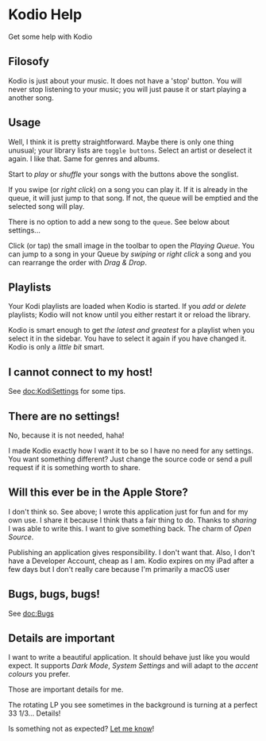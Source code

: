 # Kodio Help

Get some help with Kodio

## Filosofy

Kodio is just about your music. It does not have a 'stop' button. You will never stop listening to your music; you will just pause it or start playing a another song.

## Usage

Well, I think it is pretty straightforward. Maybe there is only one thing unusual; your library lists are `toggle buttons`. Select an artist or deselect it again. I like that. Same for genres and albums.

Start to *play* or *shuffle* your songs with the buttons above the songlist.

If you swipe (or *right click*) on a song you can play it. If it is already in the queue, it will just jump to that song. If not, the queue will be emptied and the selected song will play.

There is no option to add a new song to the `queue`. See below about settings...

Click (or tap) the small image in the toolbar to open the *Playing Queue*. You can jump to a song in your Queue by *swiping* or *right click* a song and you can rearrange the order with *Drag & Drop*.

## Playlists

Your Kodi playlists are loaded when Kodio is started. If you *add* or *delete* playlists; Kodio will not know until you either restart it or reload the library.

Kodio is smart enough to get *the latest and greatest* for a playlist when you select it in the sidebar. You have to select it again if you have changed it. Kodio is only a *little bit* smart.


## I cannot connect to my host!

See <doc:KodiSettings> for some tips.

## There are no settings!

No, because it is not needed, haha!

I made Kodio exactly how I want it to be so I have no need for any settings. You want something different? Just change the source code or send a pull request if it is something worth to share.

## Will this ever be in the Apple Store?

I don't think so. See above; I wrote this application just for fun and for my own use. I share it because I think thats a fair thing to do. Thanks to *sharing* I was able to write this. I want to give something back. The charm of *Open Source*.

Publishing an application gives responsibility. I don't want that. Also, I don't have a Developer Account, cheap as I am. Kodio expires on my iPad after a few days but I don't really care because I'm primarily a macOS user

## Bugs, bugs, bugs!

See <doc:Bugs>

## Details are important

I want to write a beautiful application. It should behave just like you would expect. It supports *Dark Mode*, *System Settings* and will adapt to the *accent colours* you prefer.

Those are important details for me.

The rotating LP you see sometimes in the background is turning at a perfect 33 1/3... Details!

Is something not as expected? [Let me know](https://github.com/Desbeers/Kodio/issues)!
